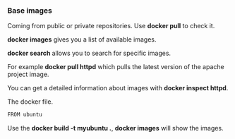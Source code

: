 ### Base images

Coming from public or private repositories. Use **docker pull** to check it.

**docker images** gives you a list of available images.

**docker search <name>** allows you to search for specific images.

For example **docker pull httpd** which pulls the latest version of the apache project image.

You can get a detailed information about images with **docker inspect httpd**.

The docker file.

``` bash
FROM ubuntu
```

Use the **docker build -t myubuntu .**, **docker images** will show the images.

